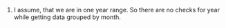 1. I assume, that we are in one year range. So there are no checks for year while getting data grouped by month.
